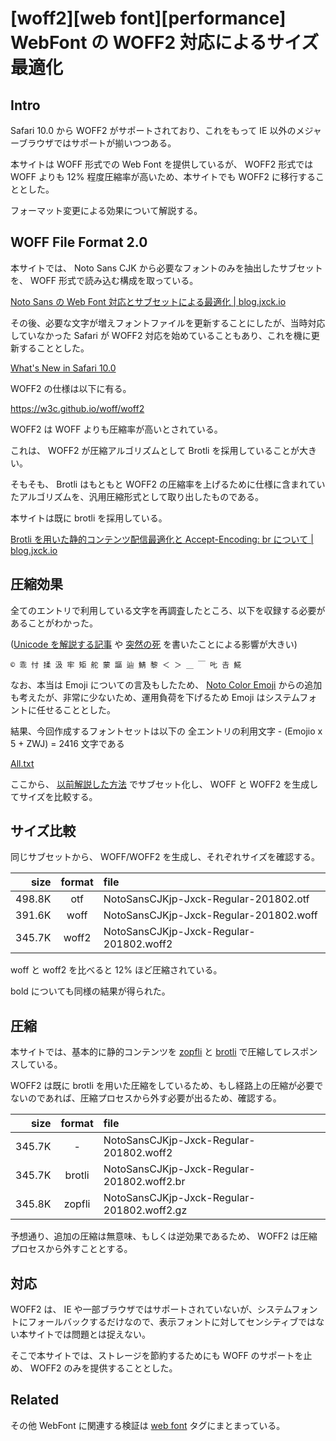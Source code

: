 # [woff2][web font][performance] WebFont の WOFF2 対応によるサイズ最適化


## Intro

Safari 10.0 から WOFF2 がサポートされており、これをもって IE 以外のメジャーブラウザではサポートが揃いつつある。

本サイトは WOFF 形式での Web Font を提供しているが、 WOFF2 形式では WOFF よりも 12% 程度圧縮率が高いため、本サイトでも WOFF2 に移行することとした。

フォーマット変更による効果について解説する。


## WOFF File Format 2.0

本サイトでは、 Noto Sans CJK から必要なフォントのみを抽出したサブセットを、 WOFF 形式で読み込む構成を取っている。

[Noto Sans の Web Font 対応とサブセットによる最適化 | blog.jxck.io](https://blog.jxck.io/entries/2016-03-14/web-font-noto-sans.html)

その後、必要な文字が増えフォントファイルを更新することにしたが、当時対応していなかった Safari が WOFF2 対応を始めていることもあり、これを機に更新することとした。

[What's New in Safari 10.0](https://developer.apple.com/library/content/releasenotes/General/WhatsNewInSafari/Articles/Safari_10_0.html)

WOFF2 の仕様は以下に有る。

<https://w3c.github.io/woff/woff2>

WOFF2 は WOFF よりも圧縮率が高いとされている。

これは、 WOFF2 が圧縮アルゴリズムとして Brotli を採用していることが大きい。

そもそも、 Brotli はもともと WOFF2 の圧縮率を上げるために仕様に含まれていたアルゴリズムを、汎用圧縮形式として取り出したものである。

本サイトは既に brotli を採用している。

[Brotli を用いた静的コンテンツ配信最適化と Accept-Encoding: br について | blog.jxck.io](https://blog.jxck.io/entries/2017-08-19/content-encoding-brotli.html)


## 圧縮効果

全てのエントリで利用している文字を再調査したところ、以下を収録する必要があることがわかった。

([Unicode を解説する記事](https://blog.jxck.io/entries/2017-03-02/unicode-in-javascript.html) や [突然の死](https://blog.jxck.io/entries/2017-10-31/houdini-paint-api.html) を書いたことによる影響が大きい)


```
© 乖 忖 揉 汲 牢 矩 舵 蒙 謳 辿 鯖 黎 ＜ ＞ ＿ ￣ 𠮟 𠮷 𩸽
```

なお、本当は Emoji についての言及もしたため、 [Noto Color Emoji](https://www.google.com/get/noto/help/emoji/) からの追加も考えたが、非常に少ないため、運用負荷を下げるため Emoji はシステムフォントに任せることとした。

結果、今回作成するフォントセットは以下の 全エントリの利用文字 - (Emojio x 5 + ZWJ) = 2416 文字である

[All.txt](All.txt)

ここから、 [以前解説した方法](https://blog.jxck.io/entries/2016-03-14/web-font-noto-sans.html) でサブセット化し、 WOFF と WOFF2 を生成してサイズを比較する。


## サイズ比較

同じサブセットから、 WOFF/WOFF2 を生成し、それぞれサイズを確認する。

| size   | format | file                                    |
|-------:|:------:|:----------------------------------------|
| 498.8K | otf    | NotoSansCJKjp-Jxck-Regular-201802.otf   |
| 391.6K | woff   | NotoSansCJKjp-Jxck-Regular-201802.woff  |
| 345.7K | woff2  | NotoSansCJKjp-Jxck-Regular-201802.woff2 |


woff と woff2 を比べると 12% ほど圧縮されている。

bold についても同様の結果が得られた。


## 圧縮

本サイトでは、基本的に静的コンテンツを [zopfli](https://blog.jxck.io/entries/2016-02-17/content-encoding-zopfli.html) と [brotli](https://blog.jxck.io/entries/2017-08-19/content-encoding-brotli.html) で圧縮してレスポンスしている。

WOFF2 は既に brotli を用いた圧縮をしているため、もし経路上の圧縮が必要でないのであれば、圧縮プロセスから外す必要が出るため、確認する。

| size   | format | file                                       |
|-------:|:------:|:-------------------------------------------|
| 345.7K | -      | NotoSansCJKjp-Jxck-Regular-201802.woff2    |
| 345.7K | brotli | NotoSansCJKjp-Jxck-Regular-201802.woff2.br |
| 345.8K | zopfli | NotoSansCJKjp-Jxck-Regular-201802.woff2.gz |


予想通り、追加の圧縮は無意味、もしくは逆効果であるため、 WOFF2 は圧縮プロセスから外すこととする。


## 対応

WOFF2 は、 IE や一部ブラウザではサポートされていないが、システムフォントにフォールバックするだけなので、表示フォントに対してセンシティブではない本サイトでは問題とは捉えない。

そこで本サイトでは、ストレージを節約するためにも WOFF のサポートを止め、 WOFF2 のみを提供することとした。


## Related

その他 WebFont に関連する検証は [web font](https://blog.jxck.io/tags/web%20font.html) タグにまとまっている。
